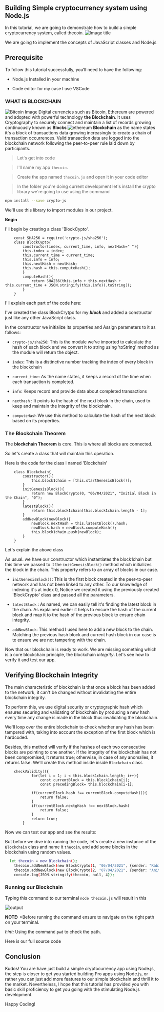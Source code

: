 ## Building Simple cryptocurrency system using Node.js

In this tutorial, we are going to demonstrate how to build a simple cryptocurrency system, called thecoin.
![Image title](engineering-education/building-web-server-with-vlangbuilding-a-simple-cryptocurrency-blockchaintrade.jpg)

We are going to implement the concepts of JavaScript classes and Node.js.

## Prerequisite
To follow this tutorial successfully, you’ll need to have the following:

- Node.js Installed in your machine

- Code editor for my case I use VSCode


### WHAT IS BLOCKCHAIN
![Bitcoin Image](engineering-education/building-web-server-with-vlangbuilding-a-simple-cryptocurrency-blockchain/bitcoin.jpg)
Digital currencies such as Bitcoin, Ethereum are powered and adopted with powerful technology **the Blockchain**. It uses Cryptography to securely connect and maintain a list of records growing continuously known as **Blocks**
![ethereum](engineering-education/building-web-server-with-vlangbuilding-a-simple-cryptocurrency-blockchain/ethereum.jpg)
**Blockchain** as the name states it's a block of transactions data growing increasingly to create a chain of transaction occurrences. Valid transaction data are logged into the blockchain network following the peer-to-peer rule laid down by participants.

> Let's get into code

> I'll name my app `thecoin`.

> Create the app named `thecoin.js` and open it in your code editor

> In the folder you're doing current development let's install the crypto library we're going to use using the command

```bash
npm install --save crypto-js
```

We'll use this library to import modules in our project.

**Begin**

I'll begin by creating a class 'BlockCypto'.

```Node
    const SHA256 = require('crypto-js/sha256');
    class BlockCypto{
        constructor(index, current_time, info, nextHash=" "){
        this.index = index;
        this.current_time = current_time;
        this.info = info;
        this.nextHash = nextHash;
        this.hash = this.computeHash();     
        }
        computeHash(){
            return SHA256(this.info + this.nextHash + this.current_time + JSON.stringify(this.info)).toString();
        }   
    }
```

I'll explain each part of the code here:

I've created the class BlockCrytpo for my ***block*** and added a constructor just like any other JavaScript class. 

In the constructor we initialize its properties and Assign parameters to it as follows:

    

- `crypto-js/sha256`: This is the module we've imported to calculate the hash of each block and we convert it to string using 'toString' method as the module will return the object.

- `index`:  This is a distinctive number tracking the index of every block in the blockchain

- `current_time`: As the name states, it keeps a record of the time when each transaction is completed. 

- `info`: Keeps record and provide data about completed transactions 

- `nexthash` : It points to the hash of the next block in the chain, used to keep and maintain the integrity of the blockchain.

- `computeHash` We use this method to calculate the hash of the next block based on its properties.

### The Blockchain Theorem

The **blockchain Theorem** is core. This is where all blocks are connected. 

So let's create a class that will maintain this operation.

Here is the code for the class I named 'Blockchain'

```Node
    class Blockchain{
        constructor(){
            this.block1chain = [this.startGenesisBlock()];     
        }
        initGenesisBlock(){
            return new BlockCrypto(0, "06/04/2021", "Initial Block in the Chain", "0");
        }
        latestBlock(){
            return this.block1chain[this.block1chain.length - 1];
        }
        addNewBlock(newBlock){
            newBlock.nextHash = this.latestBlock().hash;
            newBlock.hash = newBlock.computeHash();        
            this.block1chain.push(newBlock);
        }
    }
```


Let's explain the above class 

As usual. we have our constructor which instantiates the block1chain but this time we passed to it the `initGenesisBlock()` method which initializes the block in the chain. This property refers to an array of blocks in our case.

- `initGenesisBlock()`: This is the first block created in the peer-to-peer network and has not been linked to any other. To our knowledge of indexing it's at index 0, Notice we created it using the previously created 'BlockCrypto' class and passed all the parameters.

- `latestBlock` : As named, we can easily tell it's finding the latest block in the chain. As explained earlier it helps to ensure the hash of the current block and map it to the hash of the previous block to ensure chain integrity.

- `addNewBlock`: This method I used here to add a new block to the chain. Matching the previous hash block and current hash block in our case is to ensure we are not tampering with the chain.


Now that our blockchain is ready to work. We are missing something which is a core blockchain principle, the blockchain _integrity_. Let's see how to verify it and test our app.

## Verifying Blockchain Integrity 

The main characteristic of blockchain is that once a block has been added to the network, it can't be changed without invalidating the entire blockchain integrity.

To perform this, we use digital security or cryptographic hash which ensures securing and validating of blockchain by producing a new hash every time any change is made in the block thus invalidating the blockchain.

We'll loop over the entire blockchain to check whether any hash has been tampered with, taking into account the exception of the first block which is hardcoded.

Besides, this method will verify if the hashes of each two consecutive blocks are pointing to one another. If the integrity of the blockchain has not been compromised, it returns true; otherwise, in case of any anomalies, it returns false.
 We'll create this method inside inside `Blockchain` class
```Node
    checkValidity(){
            for(let i = 1; i < this.block1chain.length; i++){
                const currentBlock = this.block1chain[i];
                const precedingBlock= this.blockchain[i-1];

            if(currentBlock.hash !== currentBlock.computeHash()){
                return false;
            }
            if(currentBlock.nextgHash !== nextBlock.hash)
                return false;
            }
            return true;
        }
```


Now we can test our app and see the results:

But before we dive into running the code, let's create a new instance of the `Blockchain` class and name it `thecoin`, and add some blocks in the blockchain using random values.  

```bash
  let thecoin = new Blockchain();
    thecoin.addNewBlock(new BlockCrypto(1, "06/04/2021", {sender: "Rabin Yitzack", recipient: "Loyd Eve", quantity: 20}));
    thecoin.addNewBlock(new BlockCrypto(2, "07/04/2021", {sender: "Anita Vyona", recipient: "Felix Mush", quantity: 349}) );
    console.log(JSON.stringify(thecoin, null, 4));
```

### Running our Blockchain

Typing this command to our terminal `node thecoin.js` will result in this 

![output](engineering-education/building-web-server-with-vlangbuilding-a-simple-cryptocurrency-blockchain/output.png)

**NOTE:** >Before running the command ensure to navigate on the right path on your terminal.

_hint:_ Using the command `pwd` to check the path.

Here is our full source code

## Conclusion

Kudos! You are have just build a simple cryptocurrency app using Node.js, the step is closer to get you started building Pro apps using Node.js, or rather you can just add more features to our simple blockchain and thrill it to the market.
Nevertheless, I hope that this tutorial has provided you with basic skill proficiency to get you going with the stimulating Node.js development.  

Happy Coding!



